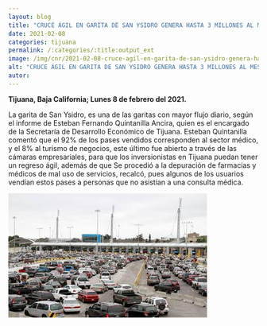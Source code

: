```yaml
---
layout: blog
title: "CRUCE ÁGIL EN GARITA DE SAN YSIDRO GENERA HASTA 3 MILLONES AL MES."
date: 2021-02-08
categories: tijuana
permalink: /:categories/:title:output_ext
image: /img/cnr/2021-02-08-cruce-agil-en-garita-de-san-ysidro-genera-hasta-3-millones-al-mes.jpg
alt: "CRUCE ÁGIL EN GARITA DE SAN YSIDRO GENERA HASTA 3 MILLONES AL MES."
autor:
---
```


**Tijuana, Baja California; Lunes 8 de febrero del 2021.** 

La garita de San Ysidro, es una de las garitas con mayor flujo diario, según el informe de Esteban Fernando Quintanilla Ancira, quien es el encargado de la Secretaría de Desarrollo Económico de Tijuana. Esteban Quintanilla comentó que el 92% de los pases vendidos corresponden al sector médico, y el 8% al turismo de negocios, este último fue abierto a través de las cámaras empresariales, para que los inversionistas en Tijuana puedan tener un regreso ágil, además de que Se procedió a la depuración de farmacias y médicos de mal uso de servicios, recalcó, pues algunos de los usuarios vendían estos pases a personas que no asistían a una consulta médica.

<div id="carouselExampleSlidesOnly" class="carousel slide" data-ride="carousel">
  <div class="carousel-inner">
    <div class="carousel-item active">
       <img class="d-block w-100" src="/img/cnr/2021-02-08-cruce-agil-en-garita-de-san-ysidro-genera-hasta-3-millones-al-mes.jpg" loading="lazy"  alt="CRUCE ÁGIL EN GARITA DE SAN YSIDRO GENERA HASTA 3 MILLONES AL MES.">
    </div>
  </div>
</div>

